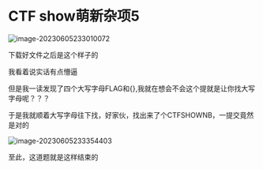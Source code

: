 # CTF show萌新杂项5

![image-20230605233010072](C:\Users\hp\AppData\Roaming\Typora\typora-user-images\image-20230605233010072.png)

下载好文件之后是这个样子的

我看着说实话有点懵逼

但是我一读发现了四个大写字母FLAG和{},我就在想会不会这个提就是让你找大写字母呢？？？

于是我就顺着大写字母往下找，好家伙，找出来了个CTFSHOWNB，一提交竟然是对的

![image-20230605233354403](C:\Users\hp\AppData\Roaming\Typora\typora-user-images\image-20230605233354403.png)

至此，这道题就是这样结束的